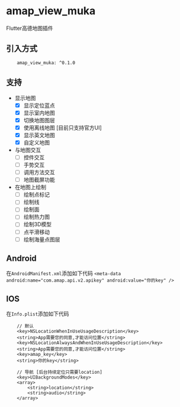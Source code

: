 # amap_view_muka

Flutter高德地图插件

## 引入方式

```
    amap_view_muka: ^0.1.0
```

<!-- ## Web
```
    /// 在html文件中加入
    <script type="text/javascript" src="https://webapi.amap.com/maps?v=1.4.15&key=你的key"></script>
``` -->

## 支持
 -  显示地图
    - [x] 显示定位蓝点
    - [x] 显示室内地图
    - [x] 切换地图图层
    - [x] 使用离线地图 [目前只支持官方UI]
    - [x] 显示英文地图
    - [x] 自定义地图
 - 与地图交互
    - [ ] 控件交互
    - [ ] 手势交互
    - [ ] 调用方法交互
    - [ ] 地图截屏功能
 - 在地图上绘制
    - [ ] 绘制点标记
    - [ ] 绘制线
    - [ ] 绘制面
    - [ ] 绘制热力图
    - [ ] 绘制3D模型
    - [ ] 点平滑移动
    - [ ] 绘制海量点图层

## Android

在`AndroidManifest.xml`添加如下代码
`
 <meta-data android:name="com.amap.api.v2.apikey" android:value="你的key" />
`

## IOS

在`Info.plist`添加如下代码

```
    // 默认
    <key>NSLocationWhenInUseUsageDescription</key>
    <string>App需要您的同意,才能访问位置</string>
    <key>NSLocationAlwaysAndWhenInUseUsageDescription</key>
    <string>App需要您的同意,才能访问位置</string>
    <key>amap_key</key>
    <string>你的key</string>

    // 导航 [后台持续定位只需要location]
    <key>UIBackgroundModes</key> 
    <array> 
        <string>location</string>
        <string>audio</string> 
    </array>
```

